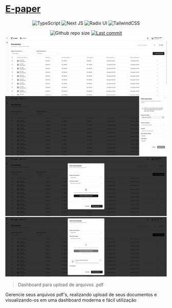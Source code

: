 # [E-paper](https://e-paper-seven.vercel.app/)

<div align="center">

![TypeScript](https://img.shields.io/badge/typescript-%23007ACC.svg?style=for-the-badge&logo=typescript&logoColor=white)
![Next JS](https://img.shields.io/badge/Next-black?style=for-the-badge&logo=next.js&logoColor=white)
![Radix UI](https://img.shields.io/badge/radix%20ui-161618.svg?style=for-the-badge&logo=radix-ui&logoColor=white)
![TailwindCSS](https://img.shields.io/badge/tailwindcss-%2338B2AC.svg?style=for-the-badge&logo=tailwind-css&logoColor=white)

  <img alt="Github repo size" src="https://img.shields.io/github/repo-size/andreseichi/e-paper?style=for-the-badge">
  <a href="https://github.com/andreseichi/e-paper/commits"><img alt="Last commit" src="https://img.shields.io/github/last-commit/andreseichi/e-paper?style=for-the-badge" /></a>
</div>

<div align="center">
  <img src="./screenshots/screenshot.png" alt="Screenshot">
  <img src="./screenshots/screenshot2.png" alt="Screenshot">
  <img src="./screenshots/screenshot3.png" alt="Screenshot">
  <img src="./screenshots/screenshot4.png" alt="Screenshot">
</div>

> Dashboard para upload de arquivos .pdf

<span>
  Gerencie seus arquivos pdf's, realizando upload de seus documentos e visualizando-os em uma dashboard moderna e fácil utilização
</span>
